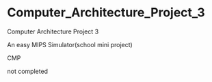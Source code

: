 # Computer_Architecture_Project_3

Computer Architecture Project 3

An easy MIPS Simulator(school mini project)

CMP

not completed
